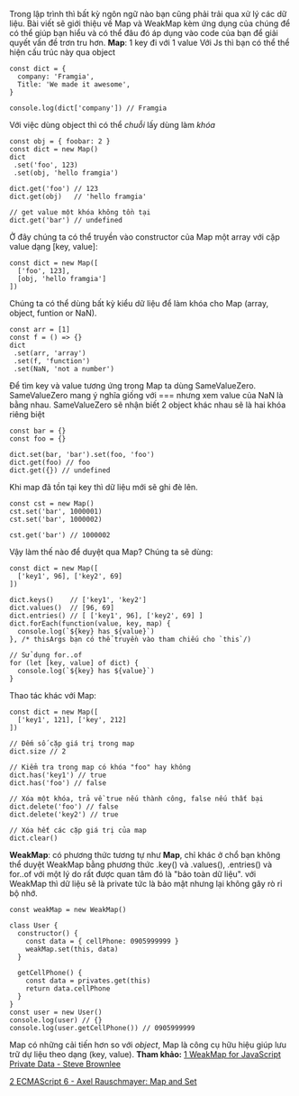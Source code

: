 Trong lập trình thì bất kỳ ngôn ngữ nào bạn cũng phải trải qua xử lý các dữ liệu. Bài viết sẽ giới thiệu về Map và WeakMap kèm ứng dụng của chúng để có thể giúp bạn hiểu và có thể đâu đó áp dụng vào code của bạn để giải quyết vấn đề trơn tru hơn.
**Map**: 1 key đi với 1 value
Với Js thì bạn có thể thể hiện cấu trúc này qua object
```
const dict = {
  company: 'Framgia',
  Title: 'We made it awesome',
}

console.log(dict['company']) // Framgia
```
Với việc dùng object thì có thể *chuỗi* lấy dùng làm *khóa* 
```
const obj = { foobar: 2 }
const dict = new Map()
dict
 .set('foo', 123)
 .set(obj, 'hello framgia')

dict.get('foo') // 123
dict.get(obj)   // 'hello framgia'

// get value một khóa không tồn tại
dict.get('bar') // undefined
```
Ở đây chúng ta có thể truyền vào constructor của Map một array với cặp value dạng [key, value]:
```
const dict = new Map([
  ['foo', 123],
  [obj, 'hello framgia']
])
```
Chúng ta có thể dùng bất kỳ kiểu dữ liệu để làm khóa cho Map (array, object, funtion or NaN).
```
const arr = [1]
const f = () => {}
dict
 .set(arr, 'array')
 .set(f, 'function')
 .set(NaN, 'not a number')
```
Để tìm key và value tương ứng trong Map ta dùng SameValueZero. SameValueZero mang ý nghĩa giống với === nhưng xem value của NaN là bằng nhau.
SameValueZero sẽ nhận biết 2 object khác nhau sẽ là hai khóa riêng biệt
```
const bar = {}
const foo = {}

dict.set(bar, 'bar').set(foo, 'foo')
dict.get(foo) // foo
dict.get({}) // undefined
```
Khi map đã tồn tại key thì dữ liệu mới sẽ ghi đè lên.
```
const cst = new Map()
cst.set('bar', 1000001)
cst.set('bar', 1000002)

cst.get('bar') // 1000002
```
Vậy làm thế nào để duyệt qua Map? Chúng ta sẽ dùng:
```
const dict = new Map([
  ['key1', 96], ['key2', 69]
])

dict.keys()    // ['key1', 'key2']
dict.values()  // [96, 69]
dict.entries() // [ ['key1', 96], ['key2', 69] ]
dict.forEach(function(value, key, map) {
  console.log(`${key} has ${value}`)
}, /* thisArgs bạn có thể truyền vào tham chiếu cho `this`/)

// Sử dụng for..of
for (let [key, value] of dict) {
  console.log(`${key} has ${value}`)
}
```
Thao tác khác với Map:
```
const dict = new Map([
  ['key1', 121], ['key', 212]
])

// Đếm số cặp giá trị trong map
dict.size // 2

// Kiểm tra trong map có khóa "foo" hay không
dict.has('key1') // true
dict.has('foo') // false

// Xóa một khóa, trả về true nếu thành công, false nếu thất bại
dict.delete('foo') // false
dict.delete('key2') // true

// Xóa hết các cặp giá trị của map
dict.clear()
```
**WeakMap**: có phương thức tương tự như **Map**, chỉ khác ở chổ bạn không thể duyệt WeakMap bằng phương thức .key() và .values(), .entries() và for..of với một lý do rất được quan tâm đó là "bảo toàn dữ liệu".
với WeakMap thì dữ liệu sẽ là private tức là bảo mật nhưng lại không gây rò rỉ bộ nhớ.
```
const weakMap = new WeakMap()

class User {
  constructor() {
    const data = { cellPhone: 0905999999 }
    weakMap.set(this, data)
  }

  getCellPhone() {
    const data = privates.get(this)
    return data.cellPhone
  }
}
const user = new User()
console.log(user) // {}
console.log(user.getCellPhone()) // 0905999999
```
Map có những cải tiến hơn so với *object*, Map là công cụ hữu hiệu giúp lưu trữ dự liệu theo dạng (key, value).
**Tham khảo:**
[1 WeakMap for JavaScript Private Data - Steve Brownlee](https://www.stevebrownlee.com/weakmap-javascript-private-data/)

[2 ECMAScript 6 - Axel Rauschmayer: Map and Set](http://2ality.com/2015/01/es6-maps-sets.html)